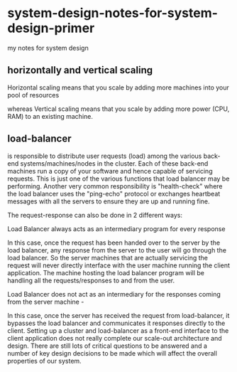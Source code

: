 # system-design-notes-for-system-design-primer
my notes for system design 

## horizontally and vertical scaling 
  Horizontal scaling means that you scale by adding more machines into your pool of resources
  
  whereas Vertical scaling means that you scale by adding more power (CPU, RAM) to an existing machine.

## load-balancer

is responsible to distribute user requests (load) among the various back-end systems/machines/nodes in the cluster. Each of these back-end machines run a copy of your software and hence capable of servicing requests. This is just one of the various functions that load balancer may be performing. Another very common responsibility is "health-check" where the load balancer uses the "ping-echo" protocol or exchanges heartbeat messages with all the servers to ensure they are up and running fine.

The request-response can also be done in 2 different ways:

Load Balancer always acts as an intermediary program for every response 

In this case, once the request has been handed over to the server by the load balancer, any response from the server to the user will go through the load balancer. So the server machines that are actually servicing the request will never directly interface with the user machine running the client application. The machine hosting the load balancer program will be handling all the requests/responses to and from the user. 

Load Balancer does not act as an intermediary for the responses coming from the server machine -

In this case, once the server has received the request from load-balancer, it bypasses the load balancer and communicates it responses directly to the client. Setting up a cluster and load-balancer as a front-end interface to the client application does not really complete our scale-out architecture and design. There are still lots of critical questions to be answered and a number of key design decisions to be made which will affect the overall properties of our system.
